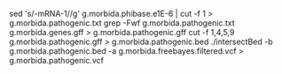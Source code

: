 sed 's/-mRNA-1//g' g.morbida.phibase.e1E-6 | cut -f 1 > g.morbida.pathogenic.txt
grep -Fwf g.morbida.pathogenic.txt g.morbida.genes.gff > g.morbida.pathogenic.gff
cut -f 1,4,5,9 g.morbida.pathogenic.gff > g.morbida.pathogenic.bed
./intersectBed -b g.morbida.pathogenic.bed -a g.morbida.freebayes.filtered.vcf > g.morbida.pathogenic.vcf
```
